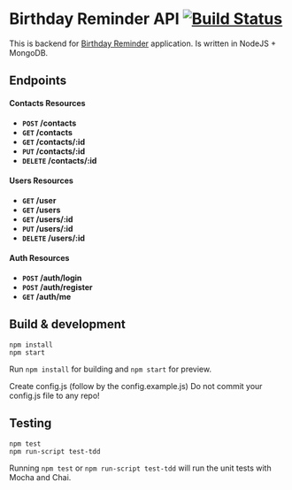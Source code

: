 # Birthday Reminder API [![Build Status](https://travis-ci.org/Budmore/Contacts-Manager-NodeJS.svg?branch=master)](https://travis-ci.org/Budmore/Contacts-Manager-NodeJS)

This is backend for [Birthday Reminder] application. Is written in NodeJS + MongoDB.


[Birthday Reminder]:https://github.com/Budmore/Contacts-Manager-Client


## Endpoints

#### Contacts Resources

- **<code>POST</code> /contacts**
- **<code>GET</code> /contacts**
- **<code>GET</code> /contacts/:id**
- **<code>PUT</code> /contacts/:id**
- **<code>DELETE</code> /contacts/:id**

#### Users Resources

- **<code>GET</code> /user**
- **<code>GET</code> /users**
- **<code>GET</code> /users/:id**
- **<code>PUT</code> /users/:id**
- **<code>DELETE</code> /users/:id**

#### Auth Resources

- **<code>POST</code> /auth/login**
- **<code>POST</code> /auth/register**
- **<code>GET</code> /auth/me**



## Build & development

```
npm install
npm start

```

Run `npm install` for building and `npm start` for preview.

Create config.js (follow by the config.example.js) 
Do not commit your config.js file to any repo!



## Testing
```
npm test
npm run-script test-tdd

```

Running `npm test` or `npm run-script test-tdd` will run the unit tests with Mocha and Chai.
